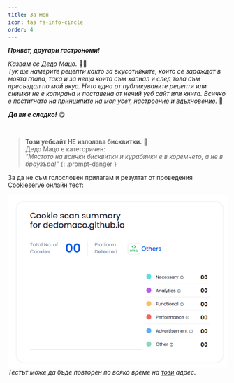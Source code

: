 ```yaml
---
title: За мен
icon: fas fa-info-circle
order: 4
---
```


***Привет, другари гастрономи!***

*Казвам се Дедо Мацо.* 👨‍🍳<br>
*Тук ще намерите рецепти както за вкусотийките, които се зараждат в моята глава, така и за неща които съм хапнал и след това съм пресъздал по мой вкус. Нито една от публикуваните рецепти или снимки не е копирана и поставена от нечий уеб сайт или книга. Всичко е постигнато на принципите на моя усет, настроение и вдъхновение.* 🍲

***Да ви е сладко!*** 😋

<br>

> **Този уебсайт НЕ използва бисквитки.** 🍪 <br>
> Дедо Мацо е категоричен: <br>
> *"Mястото на всички бисквитки и курабиики е в коремчето, а не в браузъра!"*
{: .prompt-danger }

За да не съм голословен прилагам и резултат от проведения [Cookieserve](https://www.cookieserve.com/) онлайн тест:

![Cookie-Test-by-Cookieserve](/assets/img/posts_images/about/cookies.png)
_Тестът може да бъде повторен по всяко време на [този](https://www.cookieserve.com/scan-summary/?url=dedomaco.github.io) адрес._
